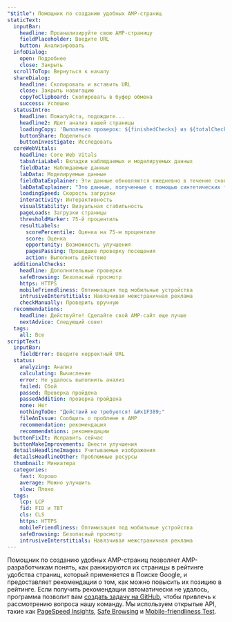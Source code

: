 ```yaml
---
"$title": Помощник по созданию удобных AMP-страниц
staticText:
  inputBar:
    headline: Проанализируйте свою AMP-страницу
    fieldPlaceholder: Введите URL
    button: Анализировать
  infoDialog:
    open: Подробнее
    close: Закрыть
  scrollToTop: Вернуться к началу
  shareDialog:
    headline: Скопировать и вставить URL
    close: Закрыть навигацию
    copyToClipboard: Скопировать в буфер обмена
    success: Успешно
  statusIntro:
    headline: Пожалуйста, подождите...
    headline2: Идет анализ вашей страницы
    loadingCopy: 'Выполнено проверок: ${finishedChecks} из ${totalChecks}'
    buttonShare: Поделиться
    buttonInvestigate: Исследовать
  coreWebVitals:
    headline: Core Web Vitals
    tabsAriaLabel: Вкладки наблюдаемых и моделируемых данных
    fieldData: Наблюдаемые данные
    labData: Моделируемые данные
    fieldDataExplainer: Эти данные обновляются ежедневно в течение скользящего 28-дневного периода.
    labDataExplainer: "Это данные, полученные с помощью синтетических тестов; они не оказывают влияния на удобство страницы."
    loadingSpeed: Скорость загрузки
    interactivity: Интерактивность
    visualStability: Визуальная стабильность
    pageLoads: Загрузки страницы
    thresholdMarker: 75-й процентиль
    resultLabels:
      scorePercentile: Оценка на 75-м процентиле
      score: Оценка
      opportunity: Возможность улучшения
      pagesPassing: Прошедшие проверку посещения
      action: Выполнить действие
  additionalChecks:
    headline: Дополнительные проверки
    safeBrowsing: Безопасный просмотр
    https: HTTPS
    mobileFriendliness: Оптимизация под мобильные устройства
    intrusiveInterstitials: Навязчивая межстраничная реклама
    checkManually: Проверить вручную
  recommendations:
    headline: Действуйте! Сделайте свой AMP-сайт еще лучше
    nextAdvice: Следующий совет
  tags:
    all: Все
scriptText:
  inputBar:
    fieldError: Введите корректный URL
  status:
    analyzing: Анализ
    calculating: Вычисление
    error: Не удалось выполнить анализ
    failed: Сбой
    passed: Проверка пройдена
    passedAddition: проверка пройдена
    none: Нет
    nothingToDo: "Действий не требуется! &#x1F389;"
    fileAnIssue: Сообщить о проблеме в AMP
    recommendation: рекомендация
    recommendations: рекомендации
  buttonFixIt: Исправить сейчас
  buttonMakeImprovements: Внести улучшения
  detailsHeadlineImages: Учитываемые изображения
  detailsHeadlineOther: Проблемные ресурсы
  thumbnail: Миниатюра
  categories:
    fast: Хорошо
    average: Можно улучшить
    slow: Плохо
  tags:
    lcp: LCP
    fid: FID и TBT
    cls: CLS
    https: HTTPS
    mobileFriendliness: Оптимизация под мобильные устройства
    safeBrowsing: Безопасный просмотр
    intrusiveInterstitials: Навязчивая межстраничная реклама
---
```


Помощник по созданию удобных AMP-страниц позволяет AMP-разработчикам понять, как ранжируются их страницы в  рейтинге удобства страниц, который применяется в Поиске Google, и предоставляет рекомендации о том, как можно повысить их позицию в рейтинге. Если получить рекомендации автоматически не удалось, программа позволит вам [создать задачу на GitHub](https://github.com/ampproject/amphtml/issues/new?assignees=&labels=Type:+Page+experience&template=page-experience.md&title=Page+experience+issue), чтобы привлечь к рассмотрению вопроса нашу команду. Мы используем открытые API, такие как [PageSpeed Insights](https://developers.google.com/speed/pagespeed/insights/), [Safe Browsing](https://developers.google.com/safe-browsing/v4/lookup-api) и [Mobile-friendliness Test](https://search.google.com/test/mobile-friendly).
